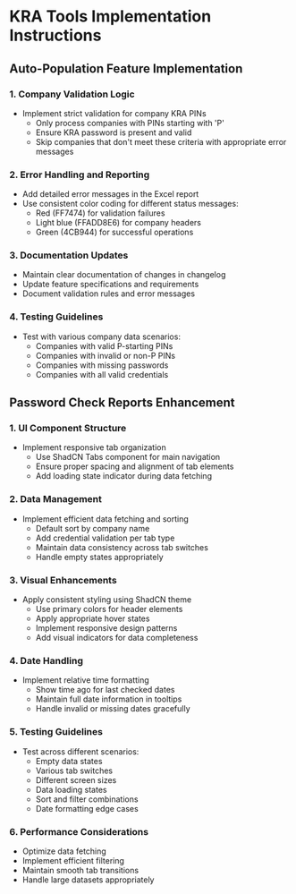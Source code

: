 # KRA Tools Implementation Instructions

## Auto-Population Feature Implementation

### 1. Company Validation Logic
- Implement strict validation for company KRA PINs
  - Only process companies with PINs starting with 'P'
  - Ensure KRA password is present and valid
  - Skip companies that don't meet these criteria with appropriate error messages

### 2. Error Handling and Reporting
- Add detailed error messages in the Excel report
- Use consistent color coding for different status messages:
  - Red (FF7474) for validation failures
  - Light blue (FFADD8E6) for company headers
  - Green (4CB944) for successful operations

### 3. Documentation Updates
- Maintain clear documentation of changes in changelog
- Update feature specifications and requirements
- Document validation rules and error messages

### 4. Testing Guidelines
- Test with various company data scenarios:
  - Companies with valid P-starting PINs
  - Companies with invalid or non-P PINs
  - Companies with missing passwords
  - Companies with all valid credentials

## Password Check Reports Enhancement

### 1. UI Component Structure
- Implement responsive tab organization
  - Use ShadCN Tabs component for main navigation
  - Ensure proper spacing and alignment of tab elements
  - Add loading state indicator during data fetching

### 2. Data Management
- Implement efficient data fetching and sorting
  - Default sort by company name
  - Add credential validation per tab type
  - Maintain data consistency across tab switches
  - Handle empty states appropriately

### 3. Visual Enhancements
- Apply consistent styling using ShadCN theme
  - Use primary colors for header elements
  - Apply appropriate hover states
  - Implement responsive design patterns
  - Add visual indicators for data completeness

### 4. Date Handling
- Implement relative time formatting
  - Show time ago for last checked dates
  - Maintain full date information in tooltips
  - Handle invalid or missing dates gracefully

### 5. Testing Guidelines
- Test across different scenarios:
  - Empty data states
  - Various tab switches
  - Different screen sizes
  - Data loading states
  - Sort and filter combinations
  - Date formatting edge cases

### 6. Performance Considerations
- Optimize data fetching
- Implement efficient filtering
- Maintain smooth tab transitions
- Handle large datasets appropriately
